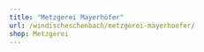 ```yaml
---
title: "Metzgerei Mayerhöfer"
url: /windischeschenbach/metzgerei-mayerhoefer/
shop: Metzgerei
---
```

